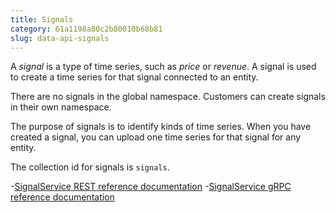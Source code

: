 ```yaml
---
title: Signals
category: 61a1198a80c2b80010b68b81
slug: data-api-signals
---
```

A _signal_ is a type of time series, such as _price_ or _revenue_. A signal is used to create a time series for that signal connected to an entity.

There are no signals in the global namespace. Customers can create signals in their own namespace.

The purpose of signals is to identify kinds of time series. When you have created a signal, you can upload one time series for that signal for any entity.

The collection id for signals is `signals`.

-[SignalService REST reference documentation](https://help.exabel.com/reference/signalservice)
-[SignalService gRPC reference documentation](https://help.exabel.com/docs/data-api-grpc-reference#signalservice)
